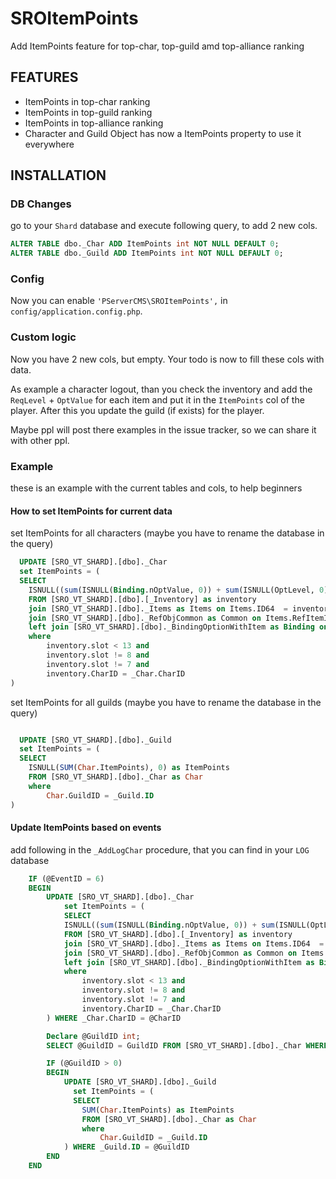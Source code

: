 # SROItemPoints
Add ItemPoints feature for top-char, top-guild amd top-alliance ranking

## FEATURES

- ItemPoints in top-char ranking
- ItemPoints in top-guild ranking
- ItemPoints in top-alliance ranking
- Character and Guild Object has now a ItemPoints property to use it everywhere

## INSTALLATION

### DB Changes

go to your `Shard` database and execute following query, to add 2 new cols.


````sql
ALTER TABLE dbo._Char ADD ItemPoints int NOT NULL DEFAULT 0;
ALTER TABLE dbo._Guild ADD ItemPoints int NOT NULL DEFAULT 0;
````

### Config

Now you can enable `'PServerCMS\SROItemPoints',` in `config/application.config.php`.

### Custom logic

Now you have 2 new cols, but empty. Your todo is now to fill these cols with data.

As example a character logout, than you check the inventory and add the `ReqLevel` + `OptValue` for each item and put it in the `ItemPoints` col of the player.
After this you update the guild (if exists) for the player.

Maybe ppl will post there examples in the issue tracker, so we can share it with other ppl.

### Example

these is an example with the current tables and cols, to help beginners

#### How to set ItemPoints for current data

set ItemPoints for all characters (maybe you have to rename the database in the query)
````sql
  UPDATE [SRO_VT_SHARD].[dbo]._Char 
  set ItemPoints = (
  SELECT
	ISNULL((sum(ISNULL(Binding.nOptValue, 0)) + sum(ISNULL(OptLevel, 0)) + sum(ISNULL(Common.ReqLevel1, 0))), 0) as ItemPoints
	FROM [SRO_VT_SHARD].[dbo].[_Inventory] as inventory
	join [SRO_VT_SHARD].[dbo]._Items as Items on Items.ID64  = inventory.ItemID
	join [SRO_VT_SHARD].[dbo]._RefObjCommon as Common on Items.RefItemId  = Common.ID
	left join [SRO_VT_SHARD].[dbo]._BindingOptionWithItem as Binding on Binding.nItemDBID = Items.ID64 AND Binding.nOptValue > 0 and Binding.bOptType = 2
	where
		inventory.slot < 13 and
		inventory.slot != 8 and
		inventory.slot != 7 and
		inventory.CharID = _Char.CharID
)
````

set ItemPoints for all guilds (maybe you have to rename the database in the query)
````sql

  UPDATE [SRO_VT_SHARD].[dbo]._Guild 
  set ItemPoints = (
  SELECT
	ISNULL(SUM(Char.ItemPoints), 0) as ItemPoints
	FROM [SRO_VT_SHARD].[dbo]._Char as Char
	where
		Char.GuildID = _Guild.ID
)
````

#### Update ItemPoints based on events

add following in the `_AddLogChar` procedure, that you can find in your `LOG` database
````SQL
	IF (@EventID = 6)
    BEGIN
        UPDATE [SRO_VT_SHARD].[dbo]._Char 
			set ItemPoints = (
			SELECT
			ISNULL((sum(ISNULL(Binding.nOptValue, 0)) + sum(ISNULL(OptLevel, 0)) + sum(ISNULL(Common.ReqLevel1, 0))), 0) as ItemPoints
			FROM [SRO_VT_SHARD].[dbo].[_Inventory] as inventory
			join [SRO_VT_SHARD].[dbo]._Items as Items on Items.ID64  = inventory.ItemID
			join [SRO_VT_SHARD].[dbo]._RefObjCommon as Common on Items.RefItemId  = Common.ID
			left join [SRO_VT_SHARD].[dbo]._BindingOptionWithItem as Binding on Binding.nItemDBID = Items.ID64 AND Binding.nOptValue > 0 and Binding.bOptType = 2
			where
				inventory.slot < 13 and
				inventory.slot != 8 and
				inventory.slot != 7 and
				inventory.CharID = _Char.CharID
		) WHERE _Char.CharID = @CharID

		Declare @GuildID int;
		SELECT @GuildID = GuildID FROM [SRO_VT_SHARD].[dbo]._Char WHERE _Char.CharID = @CharID

		IF (@GuildID > 0)
		BEGIN
			UPDATE [SRO_VT_SHARD].[dbo]._Guild 
			  set ItemPoints = (
			  SELECT
				SUM(Char.ItemPoints) as ItemPoints
				FROM [SRO_VT_SHARD].[dbo]._Char as Char
				where
					Char.GuildID = _Guild.ID
			) WHERE _Guild.ID = @GuildID
		END
    END
````
